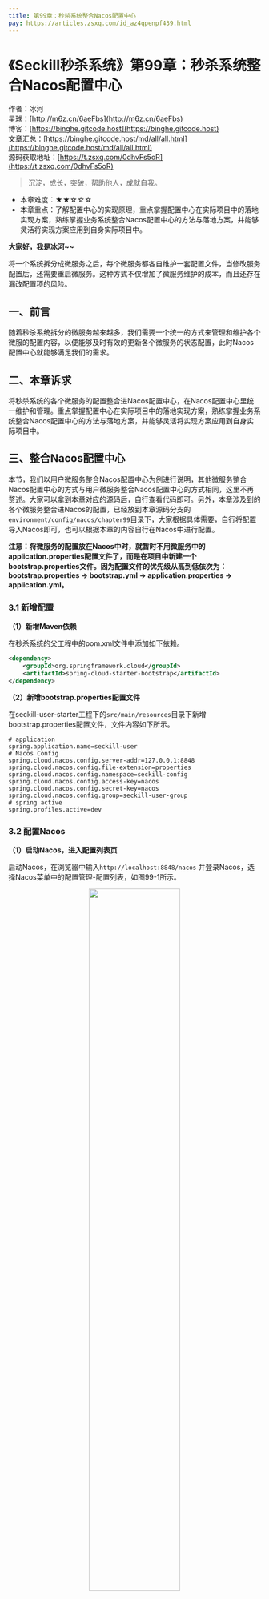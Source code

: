 ```yaml
---
title: 第99章：秒杀系统整合Nacos配置中心
pay: https://articles.zsxq.com/id_az4qpenpf439.html
---
```


# 《Seckill秒杀系统》第99章：秒杀系统整合Nacos配置中心

作者：冰河
<br/>星球：[http://m6z.cn/6aeFbs](http://m6z.cn/6aeFbs)
<br/>博客：[https://binghe.gitcode.host](https://binghe.gitcode.host)
<br/>文章汇总：[https://binghe.gitcode.host/md/all/all.html](https://binghe.gitcode.host/md/all/all.html)
<br/>源码获取地址：[https://t.zsxq.com/0dhvFs5oR](https://t.zsxq.com/0dhvFs5oR)

> 沉淀，成长，突破，帮助他人，成就自我。

* 本章难度：★★☆☆☆
* 本章重点：了解配置中心的实现原理，重点掌握配置中心在实际项目中的落地实现方案，熟练掌握业务系统整合Nacos配置中心的方法与落地方案，并能够灵活将实现方案应用到自身实际项目中。

**大家好，我是冰河~~**

将一个系统拆分成微服务之后，每个微服务都各自维护一套配置文件，当修改服务配置后，还需要重启微服务。这种方式不仅增加了微服务维护的成本，而且还存在漏改配置项的风险。

## 一、前言

随着秒杀系统拆分的微服务越来越多，我们需要一个统一的方式来管理和维护各个微服的配置内容，以便能够及时有效的更新各个微服务的状态配置，此时Nacos配置中心就能够满足我们的需求。

## 二、本章诉求

将秒杀系统的各个微服务的配置整合进Nacos配置中心，在Nacos配置中心里统一维护和管理。重点掌握配置中心在实际项目中的落地实现方案，熟练掌握业务系统整合Nacos配置中心的方法与落地方案，并能够灵活将实现方案应用到自身实际项目中。

## 三、整合Nacos配置中心

本节，我们以用户微服务整合Nacos配置中心为例进行说明，其他微服务整合Nacos配置中心的方式与用户微服务整合Nacos配置中心的方式相同，这里不再赘述。大家可以拿到本章对应的源码后，自行查看代码即可。另外，本章涉及到的各个微服务整合进Nacos的配置，已经放到本章源码分支的`environment/config/nacos/chapter99`目录下，大家根据具体需要，自行将配置导入Nacos即可，也可以根据本章的内容自行在Nacos中进行配置。

**注意：将微服务的配置放在Nacos中时，就暂时不用微服务中的application.properties配置文件了，而是在项目中新建一个bootstrap.properties文件。因为配置文件的优先级从高到低依次为：bootstrap.properties -> bootstrap.yml -> application.properties -> application.yml。**

### 3.1 新增配置

**（1）新增Maven依赖**

在秒杀系统的父工程中的pom.xml文件中添加如下依赖。

```xml
<dependency>
    <groupId>org.springframework.cloud</groupId>
    <artifactId>spring-cloud-starter-bootstrap</artifactId>
</dependency>
```

**（2）新增bootstrap.properties配置文件**

在seckill-user-starter工程下的`src/main/resources`目录下新增bootstrap.properties配置文件，文件内容如下所示。

```properties
# application
spring.application.name=seckill-user
# Nacos Config
spring.cloud.nacos.config.server-addr=127.0.0.1:8848
spring.cloud.nacos.config.file-extension=properties
spring.cloud.nacos.config.namespace=seckill-config
spring.cloud.nacos.config.access-key=nacos
spring.cloud.nacos.config.secret-key=nacos
spring.cloud.nacos.config.group=seckill-user-group
# spring active
spring.profiles.active=dev
```

### 3.2 配置Nacos

**（1）启动Nacos，进入配置列表页**

启动Nacos，在浏览器中输入`http://localhost:8848/nacos` 并登录Nacos，选择Nacos菜单中的配置管理-配置列表，如图99-1所示。

<div align="center">
    <img src="https://binghe.gitcode.host/images/project/seckill/seckill-2023-09-09-001.png?raw=true" width="60%">
    <br/>
</div>

这里需要注意的是选择seckill-config命名空间。

## 查看完整文章

加入[冰河技术](http://m6z.cn/6aeFbs)知识星球，解锁完整技术文章与完整代码
